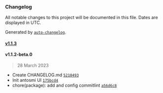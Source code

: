 ### Changelog

All notable changes to this project will be documented in this file. Dates are displayed in UTC.

Generated by [`auto-changelog`](https://github.com/CookPete/auto-changelog).

#### [v1.1.3](https://github.com/irisnikita/antsomi-ui/compare/v1.1.2-beta.0...v1.1.3)

#### v1.1.2-beta.0

> 28 March 2023

- Create CHANGELOG.md [`5210493`](https://github.com/irisnikita/antsomi-ui/commit/5210493564763454f79b6cee9b7f7eb8f7049189)
- Init antosmi UI [`175bcd4`](https://github.com/irisnikita/antsomi-ui/commit/175bcd4b05dacb70bfa4c463c0ae53591e344673)
- chore(package): add and config commitlint [`a56d6c8`](https://github.com/irisnikita/antsomi-ui/commit/a56d6c80205dcb7d8a4b30f5e44f2daac832fedf)
